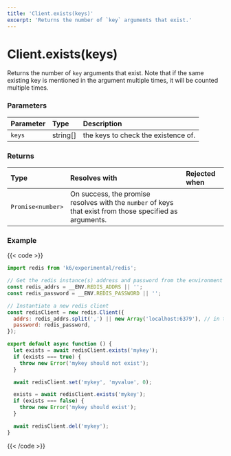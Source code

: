 ```yaml
---
title: 'Client.exists(keys)'
excerpt: 'Returns the number of `key` arguments that exist.'
---
```


# Client.exists(keys)

Returns the number of `key` arguments that exist. Note that if the same existing key is mentioned in the argument multiple times, it will be counted multiple times.

### Parameters

| Parameter | Type     | Description                         |
| :-------- | :------- | :---------------------------------- |
| `keys`    | string[] | the keys to check the existence of. |

### Returns

| Type              | Resolves with                                                                                            | Rejected when |
| :---------------- | :------------------------------------------------------------------------------------------------------- | :------------ |
| `Promise<number>` | On success, the promise resolves with the `number` of keys that exist from those specified as arguments. |               |

### Example

{{< code >}}

```javascript
import redis from 'k6/experimental/redis';

// Get the redis instance(s) address and password from the environment
const redis_addrs = __ENV.REDIS_ADDRS || '';
const redis_password = __ENV.REDIS_PASSWORD || '';

// Instantiate a new redis client
const redisClient = new redis.Client({
  addrs: redis_addrs.split(',') || new Array('localhost:6379'), // in the form of 'host:port', separated by commas
  password: redis_password,
});

export default async function () {
  let exists = await redisClient.exists('mykey');
  if (exists === true) {
    throw new Error('mykey should not exist');
  }

  await redisClient.set('mykey', 'myvalue', 0);

  exists = await redisClient.exists('mykey');
  if (exists === false) {
    throw new Error('mykey should exist');
  }

  await redisClient.del('mykey');
}
```

{{< /code >}}
